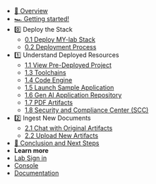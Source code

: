 - [🔎 Overview](README.md)
- [🏎️ Getting started!](getting-started.md)
- 0️⃣ Deploy the Stack 
    * [0.1 Deploy MY-lab Stack](0_1-deploy-stack.md)
    * [0.2 Deployment Process](0_2-deployment-process.md)
- 1️⃣ Understand Deployed Resources
    * [1.1 View Pre-Deployed Project](1_1-pre-deployed-stack.md)
    * [1.3 Toolchains](1_3-toolchains.md)
    * [1.4 Code Engine](1_4-code-engine.md)
    * [1.5 Launch Sample Application](1_5-launch-app.md)
    * [1.6 Gen AI Application Repository](1_6-repo.md)
    * [1.7 PDF Artifacts](1_7-pdfs.md)
    * [1.8 Security and Compliance Center (SCC)](1_8-scc.md)
- 2️⃣ Ingest New Documents
    * [2.1 Chat with Original Artifacts](2_1-og-art.md)
    * [2.2 Upload New Artifacts](2_2-new-art.md) 
- [🏁 Conclusion and Next Steps](conclusion.md)
- **Learn more**
- [Lab Sign in](https://ibm.biz/txc-XXX-invite)
- [Console](https://cloud.ibm.com/)
- [Documentation](https://cloud.ibm.com/docs/)